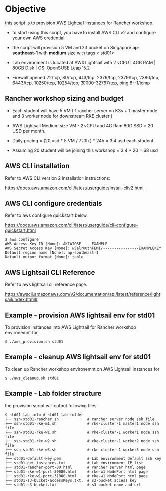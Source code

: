 # Objective
this script is to provision AWS Lightsail instances for Rancher workshop.

- to start using this script, you have to install AWS CLI v2 and configure your own AWS credential.

- the script will provision 5 VM and S3 bucket on Singapore **ap-southeast-1** with **medium** size with tags < std01>
  
- Lab environment is located at AWS Lightsail with
2 vCPU | 4GB RAM | 80GB Disk | OS: OpenSUSE Leap 15.2

- Firewall opened 22/tcp, 80/tcp, 443/tcp, 2376/tcp, 2379/tcp, 2380/tcp, 6443/tcp, 10250/tcp, 10254/tcp, 30000-32767/tcp, ping 8--1/icmp


## Rancher workshop sizing and budget

- Each student will have 5 VM ( 1 rancher server on K3s + 1 master node and 3 worker node for downstream RKE cluster ) 

- AWS Lightsail Medium size VM - 2 vCPU and 4G Ram 80G SSD = 20 USD per month.

- Daily pricing = (20 usd * 5 VM / 720h ) * 24h = 3.4 usd each student

- Assuming 20 student will be joining this workshop = 3.4 * 20 = 68 usd 

## AWS CLI installation 

Refer to AWS CLI version 2 installation instructions:

https://docs.aws.amazon.com/cli/latest/userguide/install-cliv2.html


## AWS CLI configure credentials

Refer to aws configure quickstart below.

https://docs.aws.amazon.com/cli/latest/userguide/cli-configure-quickstart.html 

```
$ aws configure
AWS Access Key ID [None]: AKIAIOSF-----EXAMPLE
AWS Secret Access Key [None]: wJalrXUtnFEMI/----------------EXAMPLEKEY
Default region name [None]: ap-southeast-1
Default output format [None]: table
```

## AWS Lightsail CLI Reference

Refer to aws lightsail cli reference page. 

https://awscli.amazonaws.com/v2/documentation/api/latest/reference/lightsail/index.html#


## Example - provision AWS lightsail env for std01

To provision instances into AWS Lightsail for Rancher workshop environemnt for <std01>

```
$ ./aws_provision.sh std01
```

## Example - cleanup AWS lightsail env for std01

To clean up Rancher workshop environemnt on AWS Lightsail instances for <std01>

```
$ ./aws_cleanup.sh std01

```


## Example <std01> - Lab folder structure

the provision script will output following files.

```
$ std01-lab-info # std01 lab folder
├── ssh-std01-rancher.sh             # rancher server node ssh file
├── ssh-std01-rke-m1.sh              # rke-cluster-1 master1 node ssh file
├── ssh-std01-rke-w1.sh              # rke-cluster-1 worker1 node ssh file
├── ssh-std01-rke-w2.sh              # rke-cluster-1 worker2 node ssh file
├── ssh-std01-rke-w3.sh              # rke-cluster-1 worker3 node ssh file
├── std01-default-key.pem            # Lab environment default ssh key
├── std01-get-instances.txt          # Lab environment IP list
├── std01-rancher-port-80.html       # rancher server html page
├── std01-rke-w1-port-30080.html     # rke-w1 NodePort html page
├── std01-rke-w1-port-31080.html     # rke-w1 NodePort html page
├── std01-s3-bucket-accessKeys.txt.  # s3-bucket access key
└── std01-s3-bucket.txt              # s3-bucket name and url
```